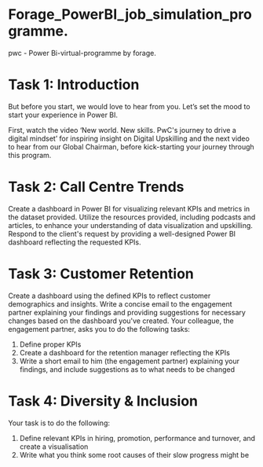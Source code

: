 # Forage_PowerBI_job_simulation_programme.
pwc - Power Bi-virtual-programme by forage.
# Task 1: Introduction
 But before you start, we would love to hear from you. Let’s set the mood to start your experience in Power BI. 

First, watch the video ‘New world. New skills. PwC's journey to drive a digital mindset’ for inspiring insight on Digital Upskilling and the next video to hear from our Global Chairman, before kick-starting your journey through this program.
# Task 2: Call Centre Trends
 Create a dashboard in Power BI for visualizing relevant KPIs and metrics in the dataset provided.
Utilize the resources provided, including podcasts and articles, to enhance your understanding of data visualization and upskilling.
Respond to the client's request by providing a well-designed Power BI dashboard reflecting the requested KPIs.
# Task 3: Customer Retention
Create a dashboard using the defined KPIs to reflect customer demographics and insights.
Write a concise email to the engagement partner explaining your findings and providing suggestions for necessary changes based on the dashboard you've created.
Your colleague, the engagement partner, asks you to do the following tasks:
1) Define proper KPIs
2) Create a dashboard for the retention manager reflecting the KPIs
3) Write a short email to him (the engagement partner) explaining your findings, and include suggestions as to what needs to be changed
# Task 4: Diversity & Inclusion
Your task is to do the following: 
1) Define relevant KPIs in hiring, promotion, performance and turnover, and create a visualisation
2) Write what you think some root causes of their slow progress might be
